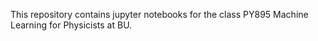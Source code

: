 This repository contains jupyter notebooks for the class PY895 Machine Learning for Physicists at BU.

